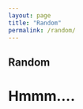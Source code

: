 ```yaml
---
layout: page
title: "Random"
permalink: /random/
---
```

## Random
<h1>Hmmm....</h1>
<script src="scripts/random.js" type="text/javascript"></script>
